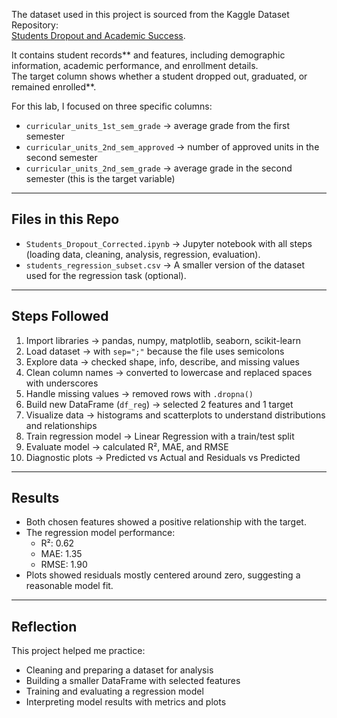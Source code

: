 The dataset used in this project is sourced from the Kaggle Dataset Repository:  
[Students Dropout and Academic Success](https://www.kaggle.com/datasets/mahwiz/students-dropout-and-academic-success-dataset).  

It contains student records** and features, including demographic information, academic performance, and enrollment details.  
The target column shows whether a student dropped out, graduated, or remained enrolled**.  

For this lab, I focused on three specific columns:  
- `curricular_units_1st_sem_grade` → average grade from the first semester  
- `curricular_units_2nd_sem_approved` → number of approved units in the second semester  
- `curricular_units_2nd_sem_grade` → average grade in the second semester (this is the target variable)  

---

##  Files in this Repo
- `Students_Dropout_Corrected.ipynb` → Jupyter notebook with all steps (loading data, cleaning, analysis, regression, evaluation).  
- `students_regression_subset.csv` → A smaller version of the dataset used for the regression task (optional).  

---

##  Steps Followed
1. Import libraries → pandas, numpy, matplotlib, seaborn, scikit-learn  
2. Load dataset → with `sep=";"` because the file uses semicolons  
3. Explore data → checked shape, info, describe, and missing values  
4. Clean column names → converted to lowercase and replaced spaces with underscores  
5. Handle missing values → removed rows with `.dropna()`  
6. Build new DataFrame (`df_reg`) → selected 2 features and 1 target  
7. Visualize data → histograms and scatterplots to understand distributions and relationships  
8. Train regression model → Linear Regression with a train/test split  
9. Evaluate model → calculated R², MAE, and RMSE 
10. Diagnostic plots → Predicted vs Actual and Residuals vs Predicted  

---

## Results
- Both chosen features showed a positive relationship with the target.  
- The regression model performance:  
  - R²: 0.62  
  - MAE: 1.35  
  - RMSE: 1.90  
- Plots showed residuals mostly centered around zero, suggesting a reasonable model fit.  

---

## Reflection
This project helped me practice:  
- Cleaning and preparing a dataset for analysis  
- Building a smaller DataFrame with selected features  
- Training and evaluating a regression model  
- Interpreting model results with metrics and plots  
